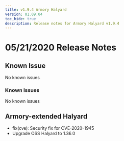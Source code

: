 ```yaml
---
title: v1.9.4 Armory Halyard
version: 01.09.04
toc_hide: true
description: Release notes for Armory Halyard v1.9.4
---
```


# 05/21/2020 Release Notes

## Known Issue
No known issues

### Known Issues
No known issues

## Armory-extended Halyard

- fix(cve): Security fix for CVE-2020-1945
- Upgrade OSS Halyard to 1.36.0
